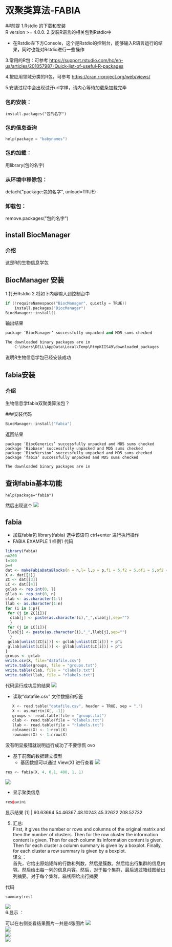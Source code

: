# 双聚类算法-FABIA  
##前提
1.Rstdio 的下载和安装  
R version >= 4.0.0.
2.安装R语言的相关包到Rstdio中 
 - 在Rstdio左下方Console，这个是Rstdio的控制台，能够输入R语言运行的结果，同时也能对Rstdio进行一些操作

3.常用的R包：可参考 https://support.rstudio.com/hc/en-us/articles/201057987-Quick-list-of-useful-R-packages  

4.按应用领域分类的R包，可参考 https://cran.r-project.org/web/views/  

5.安装过程中会出现试开url字样，请内心等待加载条加载完毕

### 包的安装：
```
install.packages("包的名字")  
```
### 包的信息查询
```cpp
help(package = "babynames")
```

### 包的加载：
用library(包的名字)
  
### 从环境中移除包：
detach("package:包的名字", unload=TRUE)  

### 卸载包：
remove.packages("包的名字")  

## install BiocManager

### 介绍
这是R的生物信息学包

## BiocManager 安装
1.打开Rstdio
2.将如下内容输入到控制台中
```cpp
if (!requireNamespace("BiocManager", quietly = TRUE))
    install.packages("BiocManager")
BiocManager::install()
```
输出结果  
```cpp
package ‘BiocManager’ successfully unpacked and MD5 sums checked

The downloaded binary packages are in
	C:\Users\DELL\AppData\Local\Temp\RtmpKIIS49\downloaded_packages
```
说明R生物信息学包已经安装成功

## fabia安装

### 介绍
生物信息学fabia双聚类算法包？  

###安装代码
```cpp  
BiocManager::install("fabia")
```
返回结果
```
package ‘BiocGenerics’ successfully unpacked and MD5 sums checked
package ‘Biobase’ successfully unpacked and MD5 sums checked
package ‘BiocVersion’ successfully unpacked and MD5 sums checked
package ‘fabia’ successfully unpacked and MD5 sums checked

The downloaded binary packages are in
```

## 查询fabia基本功能
```
help(package="fabia")
```
然后出现这个
![](https://github.com/ShiChenbin/biclusters/blob/master/R-img/FABIA-help.png?raw=true)

## fabia

 - 加载fabia包 library(fabia) 选中该语句 ctrl+enter 进行执行操作
 - FABIA EXAMPLE 1 样例1 代码
 ```r
library(fabia)
n=200
l=100
p=4
dat <- makeFabiaDataBlocks(n = n,l= l,p = p,f1 = 5,f2 = 5,of1 = 5,of2 = 10,sd_noise = 3.0,sd_z_noise = 0.2,mean_z = 2.0, sd_z = 1.0,sd_l_noise = 0.2, mean_l = 3.0,sd_l = 1.0)
X <- dat[[1]]
ZC <- dat[[3]]
LC <- dat[[4]]
gclab <- rep.int(0, l)
gllab <- rep.int(0, n)
clab <- as.character(1:l)
llab <- as.character(1:n)
for (i in 1:p){
  for (j in ZC[i]){
   clab[j] <- paste(as.character(i),"_",clab[j],sep="")
   }
  for (j in LC[i]){
  llab[j] <- paste(as.character(i),"_",llab[j],sep="")
   }
  gclab[unlist(ZC[i])] <- gclab[unlist(ZC[i])] + p^i
  gllab[unlist(LC[i])] <- gllab[unlist(LC[i])] + p^i
}
groups <- gclab
write.csv(X, file="datafile.csv")
write.table(groups, file = "groups.txt")
write.table(clab, file = "clabels.txt")
write.table(llab, file = "rlabels.txt")
```
代码运行成功后的结果
![](https://github.com/ShiChenbin/biclusters/blob/master/R-img/example-1.png?raw=true)

 - 读取“datafile.csv” 文件数据和标签
 ```cpp
    X <- read.table("datafile.csv", header = TRUE, sep = ",")
    X <- as.matrix(X[, -1])
    groups <- read.table(file = "groups.txt")
    clab <- read.table(file = "clabels.txt")
    llab <- read.table(file = "rlabels.txt")
    colnames(X) <- 1:ncol(X)
    rownames(X) <- 1:nrow(X)
```
没有明显报错就说明运行成功了不要惊慌 ovo
- 基于前面的数据建立模型
    - 基因数据可以通过 View(X) 进行查看
    ![](https://github.com/ShiChenbin/biclusters/blob/master/R-img/view-X.png?raw=true)
 ```cpp
res <- fabia(X, 4, 0.1, 400, 1, 1)
```
![](https://github.com/ShiChenbin/biclusters/blob/master/R-img/example-1-res.png?raw=true)

- 显示聚类信息
```cpp
res@avini
```

显示结果
[1] | 60.63664  54.46367  48.10243  45.32622  208.52732

 
5. 汇总:  
First, it gives the number or rows and columns of the original matrix and then the number of
clusters. Then for the row cluster the information content is given. Then for each column its
information content is given. Then for each cluster a column summary is given by a boxplot.
Finally, for each cluster a row summary is given by a boxplot.  
译文：   
首先，它给出原始矩阵的行数和列数，然后是簇数。然后给出行集群的信息内容。然后给出每一列的信息内容。然后，对于每个集群，最后通过箱线图给出列摘要。对于每个集群，箱线图给出行摘要

代码
```cpp
summary(res)
```
![](https://github.com/ShiChenbin/biclusters/blob/master/R-img/example-1-summary.png?raw=true)  
6.显示 ：  

可以在右侧查看结果图片一共是4张图片
![](https://github.com/ShiChenbin/biclusters/blob/master/R-img/example-1-figure1.png?raw=true)  
![](https://github.com/ShiChenbin/biclusters/blob/master/R-img/example-1-figure2.png?raw=true)  
![](https://github.com/ShiChenbin/biclusters/blob/master/R-img/example-1-figure3.png?raw=true)  
![](https://github.com/ShiChenbin/biclusters/blob/master/R-img/example-1-figure4.png?raw=true)  
